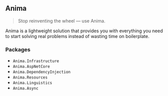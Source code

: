 ## Anima

> Stop reinventing the wheel — use Anima.

Anima is a lightweight solution that provides you with everything you need to start solving real problems instead of wasting time on boilerplate.

### Packages
- `Anima.Infrastructure`
- `Anima.AspNetCore`
- `Anima.DependencyInjection`
- `Anima.Resources`
- `Anima.Linguistics`
- `Anima.Async`
